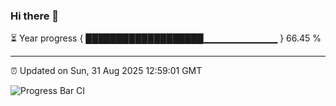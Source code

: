 ### Hi there 👋

⏳ Year progress { ███████████████████▁▁▁▁▁▁▁▁▁▁▁ } 66.45 %

---

⏰ Updated on Sun, 31 Aug 2025 12:59:01 GMT

![Progress Bar CI](https://github.com/IshwaranRudhara/GIT-ACTION/workflows/Progress%20Bar%20CI/badge.svg)
